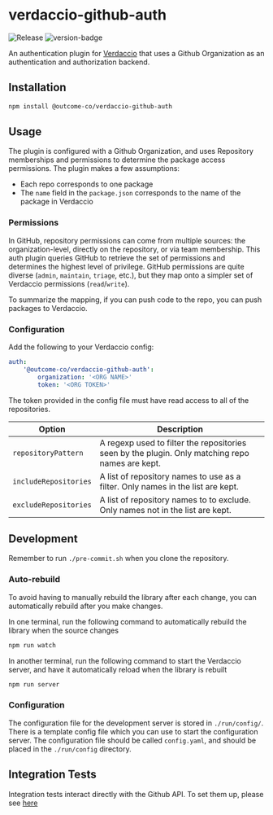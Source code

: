 # verdaccio-github-auth
![Release](https://github.com/outcome-co/verdaccio-github-auth/workflows/Release/badge.svg?branch=v2.0.0) ![version-badge](https://img.shields.io/badge/version-2.0.0-brightgreen)

An authentication plugin for [Verdaccio](https://verdaccio.org) that uses a Github Organization as an authentication and authorization backend.

## Installation

```sh
npm install @outcome-co/verdaccio-github-auth
```

## Usage

The plugin is configured with a Github Organization, and uses Repository memberships and permissions to determine the package access permissions.
The plugin makes a few assumptions:

-   Each repo corresponds to one package
-   The `name` field in the `package.json` corresponds to the name of the package in Verdaccio

### Permissions

In GitHub, repository permissions can come from multiple sources: the organization-level, directly on the repository, or via team membership. This auth plugin queries GitHub to retrieve the set of permissions and determines the highest level of privilege. GitHub permissions are quite diverse (`admin`, `maintain`, `triage`, etc.), but they map onto a simpler set of Verdaccio permissions (`read`/`write`).

To summarize the mapping, if you can push code to the repo, you can push packages to Verdaccio.

### Configuration

Add the following to your Verdaccio config:

```yaml
auth:
    '@outcome-co/verdaccio-github-auth':
        organization: '<ORG NAME>'
        token: '<ORG TOKEN>'
```

The token provided in the config file must have read access to all of the repositories.

| Option                | Description                                                                                     |
| --------------------- | ----------------------------------------------------------------------------------------------- |
| `repositoryPattern`   | A regexp used to filter the repositories seen by the plugin. Only matching repo names are kept. |
| `includeRepositories` | A list of repository names to use as a filter. Only names in the list are kept.                 |
| `excludeRepositories` | A list of repository names to to exclude. Only names not in the list are kept.                  |

## Development

Remember to run `./pre-commit.sh` when you clone the repository.

### Auto-rebuild

To avoid having to manually rebuild the library after each change, you can automatically rebuild after you make changes.

In one terminal, run the following command to automatically rebuild the library when the source changes

```sh
npm run watch
```

In another terminal, run the following command to start the Verdaccio server, and have it automatically reload when the library is rebuilt

```sh
npm run server
```

### Configuration

The configuration file for the development server is stored in `./run/config/`. There is a template config file which you can use to start the configuration server. The configuration file should be called `config.yaml`, and should be placed in the `./run/config` directory.

## Integration Tests

Integration tests interact directly with the Github API.
To set them up, please see [here](test/README.md)

